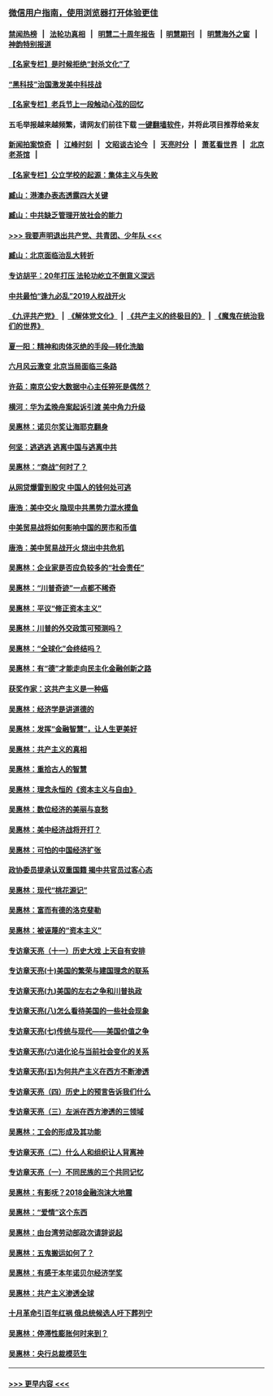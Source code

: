 ### [微信用户指南，使用浏览器打开体验更佳](https://github.com/gfw-breaker/banned-news1/blob/master/indexes/wechat-guide.md?t=0)
#### [禁闻热榜](热点新闻.md?t=0)  &nbsp;&nbsp;|&nbsp;&nbsp; [法轮功真相](https://github.com/gfw-breaker/truth/blob/master/README.md?t=0) &nbsp;&nbsp;|&nbsp;&nbsp; [明慧二十周年报告](https://github.com/gfw-breaker/mh-reports/blob/master/README.md?t=0) &nbsp;&nbsp;|&nbsp;&nbsp;[明慧期刊](https://github.com/gfw-breaker/mh-qikan) &nbsp;&nbsp;|&nbsp;&nbsp; [明慧海外之窗](https://github.com/gfw-breaker/mh-news/blob/master/README.md?t=0) &nbsp;&nbsp;|&nbsp;&nbsp; [神韵特别报道](https://github.com/gfw-breaker/mh-news/blob/master/shenyun.md?t=0)
#### [【名家专栏】是时候拒绝“封杀文化”了](../pages/nsc423/n11814093.md?t=02151333) 
#### [“黑科技”治国激发美中科技战](../pages/nsc423/n11638056.md?t=02151333) 
#### [【名家专栏】老兵节上一段触动心弦的回忆](../pages/nsc423/n11646016.md?t=02151333) 
#### 五毛举报越来越频繁，请网友们前往下载 [一键翻墙软件](https://github.com/gfw-breaker/ssr-accounts)，并将此项目推荐给亲友
#### [新闻拍案惊奇](https://github.com/gfw-breaker/banned-news1/blob/master/pages/link4.md) &nbsp;&nbsp;|&nbsp;&nbsp; [江峰时刻](https://github.com/gfw-breaker/banned-news1/blob/master/pages/link4.md) &nbsp;&nbsp;|&nbsp;&nbsp; [文昭谈古论今](https://github.com/gfw-breaker/banned-news1/blob/master/pages/link4.md) &nbsp;&nbsp;|&nbsp;&nbsp; [天亮时分](https://github.com/gfw-breaker/banned-news1/blob/master/pages/link4.md) &nbsp;&nbsp;|&nbsp;&nbsp; [萧茗看世界](https://github.com/gfw-breaker/banned-news1/blob/master/pages/link4.md) &nbsp;&nbsp;|&nbsp;&nbsp; [北京老茶馆](https://github.com/gfw-breaker/banned-news1/blob/master/pages/link4.md) &nbsp;&nbsp;|&nbsp;&nbsp; 
#### [【名家专栏】公立学校的起源：集体主义与失败](../pages/nsc423/n11601833.md?t=02151333) 
#### [臧山：港澳办表态透露四大关键](../pages/nsc423/n11421628.md?t=02151333) 
#### [臧山：中共缺乏管理开放社会的能力](../pages/nsc423/n11407457.md?t=02151333) 
#### [>>> 我要声明退出共产党、共青团、少年队 <<<](https://github.com/begood0513/goodnews/blob/master/quit/letter.md) 
#### [臧山：北京面临治乱大转折](../pages/nsc423/n11406895.md?t=02151333) 
#### [专访胡平：20年打压 法轮功屹立不倒意义深远](../pages/nsc423/n11398800.md?t=02151333) 
#### [中共最怕“逢九必乱”2019人权战开火](../pages/nsc423/n11385248.md?t=02151333) 
#### [《九评共产党》](https://github.com/begood0513/9ping.md/blob/master/README.md) &nbsp;|&nbsp; [《解体党文化》](../../../../jtdwh.md/blob/master/README.md)  &nbsp;|&nbsp; [《共产主义的终极目的》](../../../../gczydzjmd.md/blob/master/README.md) &nbsp;|&nbsp; [《魔鬼在统治我们的世界》](../../../../mgztzwmdsj.md/blob/master/README.md) 
#### [夏一阳：精神和肉体灭绝的手段—转化洗脑](../pages/nsc423/n11368250.md?t=02151333) 
#### [六月风云激变 北京当局面临三条路](../pages/nsc423/n11313668.md?t=02151333) 
#### [许茹：南京公安大数据中心主任猝死是偶然？](../pages/nsc423/n11064744.md?t=02151333) 
#### [横河：华为孟晚舟案起诉引渡 美中角力升级](../pages/nsc423/n11027230.md?t=02151333) 
#### [吴惠林：诺贝尔奖让海耶克翻身](../pages/nsc423/n10890049.md?t=02151333) 
#### [何坚：逃逃逃 逃离中国与逃离中共](../pages/nsc423/n10592891.md?t=02151333) 
#### [吴惠林：“商战”何时了？](../pages/nsc423/n10573558.md?t=02151333) 
#### [从网贷爆雷到股灾 中国人的钱何处可逃](../pages/nsc423/n10572800.md?t=02151333) 
#### [唐浩：美中交火 隐现中共黑势力混水摸鱼](../pages/nsc423/n10544040.md?t=02151333) 
#### [中美贸易战将如何影响中国的房市和币值](../pages/nsc423/n10543697.md?t=02151333) 
#### [唐浩：美中贸易战开火 烧出中共危机](../pages/nsc423/n10540126.md?t=02151333) 
#### [吴惠林：企业家是否应负较多的“社会责任”](../pages/nsc423/n10535022.md?t=02151333) 
#### [吴惠林：“川普奇迹”一点都不稀奇](../pages/nsc423/n10512808.md?t=02151333) 
#### [吴惠林：平议“修正资本主义”](../pages/nsc423/n10495724.md?t=02151333) 
#### [吴惠林：川普的外交政策可预测吗？](../pages/nsc423/n10462387.md?t=02151333) 
#### [吴惠林：“全球化”会终结吗？](../pages/nsc423/n10452838.md?t=02151333) 
#### [吴惠林：有“德”才能走向民主化金融创新之路](../pages/nsc423/n10432292.md?t=02151333) 
#### [获奖作家：这共产主义是一种癌](../pages/nsc423/n10431541.md?t=02151333) 
#### [吴惠林：经济学是讲道德的](../pages/nsc423/n10398014.md?t=02151333) 
#### [吴惠林：发挥“金融智慧”，让人生更美好](../pages/nsc423/n10375019.md?t=02151333) 
#### [吴惠林：共产主义的真相](../pages/nsc423/n10351394.md?t=02151333) 
#### [吴惠林：重拾古人的智慧](../pages/nsc423/n10337691.md?t=02151333) 
#### [吴惠林：理念永恒的《资本主义与自由》](../pages/nsc423/n10316274.md?t=02151333) 
#### [吴惠林：数位经济的美丽与哀愁](../pages/nsc423/n10292946.md?t=02151333) 
#### [吴惠林：美中经济战将开打？](../pages/nsc423/n10258825.md?t=02151333) 
#### [吴惠林：可怕的中国经济扩张](../pages/nsc423/n10219147.md?t=02151333) 
#### [政协委员提承认双重国籍 揭中共官员过客心态](../pages/nsc423/n10208809.md?t=02151333) 
#### [吴惠林：现代“桃花源记”](../pages/nsc423/n10185234.md?t=02151333) 
#### [吴惠林：富而有德的洛克斐勒](../pages/nsc423/n10142264.md?t=02151333) 
#### [吴惠林：被诬蔑的“资本主义”](../pages/nsc423/n10124816.md?t=02151333) 
#### [专访章天亮（十一）历史大戏 上天自有安排](../pages/nsc423/n10094905.md?t=02151333) 
#### [专访章天亮(十)美国的繁荣与建国理念的联系](../pages/nsc423/n10094899.md?t=02151333) 
#### [专访章天亮(九)美国的左右之争和川普执政](../pages/nsc423/n10094889.md?t=02151333) 
#### [专访章天亮(八)怎么看待美国的一些社会现象](../pages/nsc423/n10094857.md?t=02151333) 
#### [专访章天亮(七)传统与现代——美国价值之争](../pages/nsc423/n10093140.md?t=02151333) 
#### [专访章天亮(六)进化论与当前社会变化的关系](../pages/nsc423/n10092036.md?t=02151333) 
#### [专访章天亮(五)为何共产主义在西方不断渗透](../pages/nsc423/n10083620.md?t=02151333) 
#### [专访章天亮（四）历史上的预言告诉我们什么](../pages/nsc423/n10083606.md?t=02151333) 
#### [专访章天亮（三）左派在西方渗透的三领域](../pages/nsc423/n10081115.md?t=02151333) 
#### [吴惠林：工会的形成及其功能](../pages/nsc423/n10080633.md?t=02151333) 
#### [专访章天亮（二）什么人和组织让人背离神](../pages/nsc423/n10076637.md?t=02151333) 
#### [专访章天亮（一）不同民族的三个共同记忆](../pages/nsc423/n10074188.md?t=02151333) 
#### [吴惠林：有影呒？2018金融泡沫大地震](../pages/nsc423/n10040534.md?t=02151333) 
#### [吴惠林：“爱情”这个东西](../pages/nsc423/n10019423.md?t=02151333) 
#### [吴惠林：由台湾劳动部政次请辞说起](../pages/nsc423/n9979679.md?t=02151333) 
#### [吴惠林：五鬼搬运如何了？](../pages/nsc423/n9925338.md?t=02151333) 
#### [吴惠林：有感于本年诺贝尔经济学奖](../pages/nsc423/n9871883.md?t=02151333) 
#### [吴惠林：共产主义渗透全球](../pages/nsc423/n9812748.md?t=02151333) 
#### [十月革命引百年红祸 俄总统候选人吁下葬列宁](../pages/nsc423/n9810182.md?t=02151333) 
#### [吴惠林：停滞性膨胀何时来到？](../pages/nsc423/n9764136.md?t=02151333) 
#### [吴惠林：央行总裁模范生](../pages/nsc423/n9728134.md?t=02151333) 

----
#### [ >>> 更早内容 <<< ](../indexes/nsc423-earlier.md)
